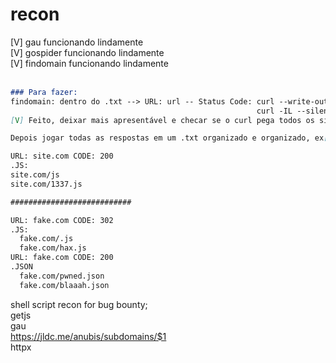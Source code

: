 # recon
[V] gau funcionando lindamente <br>
[V] gospider funcionando lindamente <br>
[V] findomain funcionando lindamente <br> <br>

```markdown
### Para fazer:
findomain: dentro do .txt --> URL: url -- Status Code: curl --write-out '%{http_code}' --silent --output /dev/null "$1"
                                                       curl -IL --silent example.com | grep HTTP**
[V] Feito, deixar mais apresentável e checar se o curl pega todos os sites e retorna o status code ou apenas o argumento do $1

Depois jogar todas as respostas em um .txt organizado e organizado, ex[ideia]:

URL: site.com CODE: 200
.JS:
site.com/js
site.com/1337.js

###########################

URL: fake.com CODE: 302
.JS:
  fake.com/.js
  fake.com/hax.js
URL: fake.com CODE: 200
.JSON
  fake.com/pwned.json
  fake.com/blaaah.json
```

shell script recon for bug bounty; <br>
getjs <br>
gau <br>
https://jldc.me/anubis/subdomains/$1 <br>
httpx <br>
